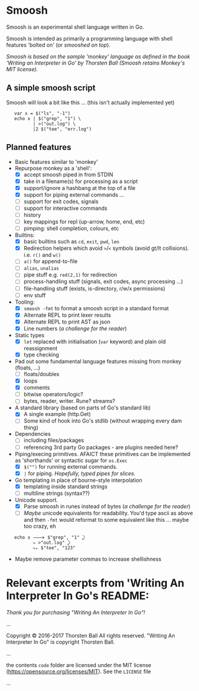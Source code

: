 # Smoosh

Smoosh is an experimental shell language written in Go. 

Smoosh is intended as primarily a programming language with shell features 'bolted on' (or _smooshed on top_).

_Smoosh is based on the sample 'monkey' language as defined in the book 'Writing an Interpreter in Go' by Thorsten Ball (Smoosh retains Monkey's MIT license)._

## A simple smoosh script

Smoosh will look a bit like this … (this isn't actually implemented yet)

```
   var x = $("ls", "-1")
   echo x | $("grep", "1") \
          | >("out.log") \
          |2 $("tee", "err.log")
```

## Planned features

* Basic features similar to 'monkey'
* Repurpose monkey as a 'shell':
  - [X] accept smoosh piped in from STDIN
  - [X] take in a filename(s) for processing as a script
  - [X] support/ignore a hashbang at the top of a file
  - [X] support for piping external commands …
  - [ ] support for exit codes, signals
  - [ ] support for interactive commands
  - [ ] history
  - [ ] key mappings for repl (up-arrow, home, end, etc)
  - [ ] pimping: shell completion, colours, etc
* Builtins:
  - [X] basic builtins such as `cd`, `exit`, `pwd`, `len`
  - [X] Redirection helpers which avoid `>`/`<` symbols (avoid gt/lt collisions). i.e. `r()` and `w()`
  - [ ] `a()` for append-to-file
  - [ ] `alias`, `unalias`
  - [ ] pipe stuff e.g. `red(2,1)` for redirection
  - [ ] process-handling stuff (signals, exit codes, async processing ...)
  - [ ] file-handling stuff (exists, is-directory, r/w/x permissions)
  - [ ] env stuff
* Tooling:
  - [X] `smoosh -fmt` to format a smoosh script in a standard format
  - [X] Alternate REPL to print lexer results
  - [X] Alternate REPL to print AST as json
  - [X] Line numbers (_a challenge for the reader_)
* Static types
  - [X] `let` replaced with initialisation (`var` keyword) and plain old reassignment
  - [X] type checking
* Pad out some fundamental language features missing from monkey (floats, …)
  - [ ] floats/doubles
  - [X] loops
  - [X] comments
  - [ ] bitwise operators/logic?
  - [ ] bytes, reader, writer. Rune? streams?
* A standard library (based on parts of Go's standard lib)
  - [X] A single example (http.Get)
  - [ ] Some kind of hook into Go's stdlib (without wrapping every dam thing)
* Dependencies
  - [ ] including files/packages
  - [ ] referencing 3rd party Go packages - are plugins needed here?
* Piping/execing primitives.
  AFAICT these primitives can be implemented as 'shorthands' or syntactic sugar for `os.Exec`
  - [X] `$("")` for running external commands. 
  - [X] `|` for piping. _Hopefully, typed pipes for slices._
* Go templating in place of bourne-style interpolation
  - [X] templating inside standard strings
  - [ ] multiline strings (syntax??)
* Unicode support.
  - [X] Parse smoosh in runes instead of bytes (_a challenge for the reader_)
  - [ ] _Maybe_ unicode equivalents for readability. You'd type ascii as above and then `-fmt` would reformat to some equivalent like this ... maybe too crazy, eh
```
   echo x 🡒 $"grep", "1" ⤸
          ⤷ >"out.log" ⤸
          ⤷ₑ $"tee", "123"
```
* Maybe remove parameter commas to increase shellishness

# Relevant excerpts from 'Writing An Interpreter In Go's README:

_Thank you for purchasing "Writing An Interpreter In Go"!_

… 

Copyright © 2016-2017 Thorsten Ball
All rights reserved.
"Writing An Interpreter In Go" is copyright Thorsten Ball.

… 

the contents `code` folder are licensed under the MIT license
(https://opensource.org/licenses/MIT). See the `LICENSE` file 

… 

